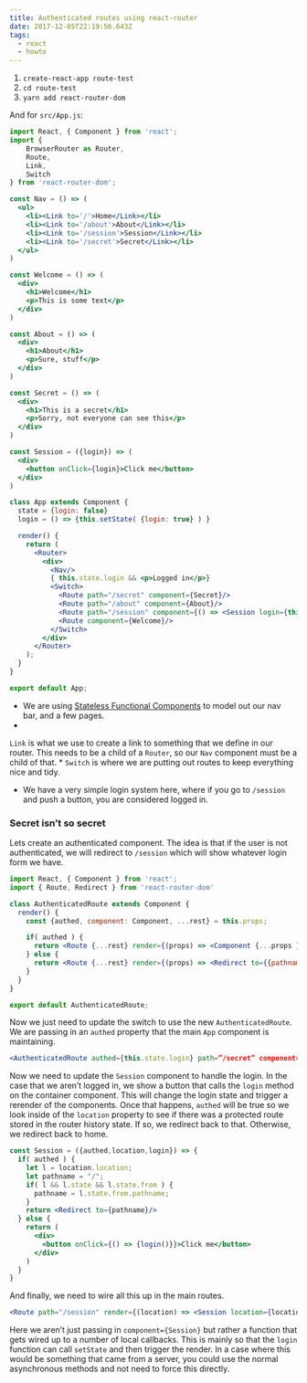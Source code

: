 ```yaml
---
title: Authenticated routes using react-router
date: 2017-12-05T22:19:56.643Z
tags:
  - react
  - howto
---
```


1. `create-react-app route-test`
2. `cd route-test`
3. `yarn add react-router-dom`

And for `src/App.js`:

```jsx
import React, { Component } from 'react';
import {
    BrowserRouter as Router,
    Route,
    Link,
    Switch
} from 'react-router-dom';

const Nav = () => (
  <ul>
    <li><Link to='/'>Home</Link></li>
    <li><Link to='/about'>About</Link></li>
    <li><Link to='/session'>Session</Link></li>
    <li><Link to='/secret'>Secret</Link></li>
  </ul>
)

const Welcome = () => (
  <div>
    <h1>Welcome</h1>
    <p>This is some text</p>
  </div>
)

const About = () => (
  <div>
    <h1>About</h1>
    <p>Sure, stuff</p>
  </div>
)

const Secret = () => (
  <div>
    <h1>This is a secret</h1>
    <p>Sorry, not everyone can see this</p>
  </div>
)

const Session = ({login}) => (
  <div>
    <button onClick={login}>Click me</button>
  </div>
)

class App extends Component {
  state = {login: false}
  login = () => {this.setState( {login: true} ) }

  render() {
    return (
      <Router>
        <div>
          <Nav/>
          { this.state.login && <p>Logged in</p>}
          <Switch>
            <Route path="/secret" component={Secret}/>
            <Route path="/about" component={About}/>
            <Route path="/session" component={() => <Session login={this.login}/> } />
            <Route component={Welcome}/>
          </Switch>
        </div>
      </Router>
    );
  }
}

export default App;
```

* We are using [Stateless Functional Components](https://hackernoon.com/react-stateless-functional-components-nine-wins-you-might-have-overlooked-997b0d933dbc "") to model out our nav bar, and a few pages.
*
`Link` is what we use to create a link to something that we define in our router. This needs to be a child of a `Router`, so our `Nav` component must be a child of that.
*
`Switch` is where we are putting out routes to keep everything nice and tidy.
* We have a very simple login system here, where if you go to `/session` and push a button, you are considered logged in.

### Secret isn’t so secret

Lets create an authenticated component. The idea is that if the user is not authenticated, we will redirect to `/session` which will show whatever login form we have.

```jsx
import React, { Component } from 'react';
import { Route, Redirect } from 'react-router-dom'

class AuthenticatedRoute extends Component {
  render() {
    const {authed, component: Component, ...rest} = this.props;

    if( authed ) {
      return <Route {...rest} render={(props) => <Component {...props }/>}/>
    } else {
      return <Route {...rest} render={(props) => <Redirect to={{pathname: '/session', state: {from: props.location}}} />}/>
    }
  }
}

export default AuthenticatedRoute;
```

Now we just need to update the switch to use the new `AuthenticatedRoute`. We are passing in an `authed` property that the main `App` component is maintaining.

```jsx
<AuthenticatedRoute authed={this.state.login} path=”/secret” component={Secret}/>
```

Now we need to update the `Session` component to handle the login. In the case that we aren’t logged in, we show a button that calls the `login` method on the container component. This will change the login state and trigger a rerender of the components. Once that happens, `authed` will be true so we look inside of the `location` property to see if there was a protected route stored in the router history state. If so, we redirect back to that. Otherwise, we redirect back to home.

```jsx
const Session = ({authed,location,login}) => {
  if( authed ) {
    let l = location.location;
    let pathname = "/";
    if( l && l.state && l.state.from ) {
      pathname = l.state.from.pathname;
    }
    return <Redirect to={pathname}/>
  } else {
    return (
      <div>
        <button onClick={() => {login()}}>Click me</button>
      </div>
    )
  }
}
```

And finally, we need to wire all this up in the main routes.

```jsx
<Route path="/session" render={(location) => <Session location={location} login={this.login} authed={this.state.authed}/> }/> } />
```

Here we aren’t just passing in `component={Session}` but rather a function that gets wired up to a number of local callbacks. This is mainly so that the `login` function can call `setState` and then trigger the render. In a case where this would be something that came from a server, you could use the normal asynchronous methods and not need to force this directly.
